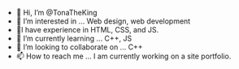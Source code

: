 - 👋 Hi, I’m @TonaTheKing
- 👀 I’m interested in ... Web design, web development
- 🧠I have experience in HTML, CSS, and JS.
- 🌱 I’m currently learning ... C++, JS
- 💞️ I’m looking to collaborate on ... C++
- 📫 How to reach me ... I am currently working on a site portfolio.
